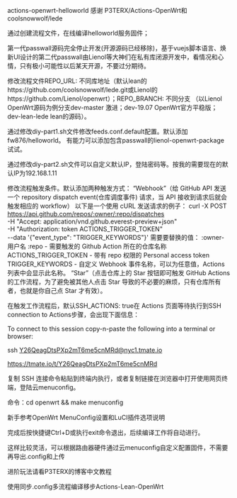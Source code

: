 actions-openwrt-helloworld
感谢 P3TERX/Actions-OpenWrt和coolsnowwolf/lede

通过创建流程文件，在线编译helloworld服务固件；

第一代passwall源码完全停止开发(开源源码已经移除)，基于vuejs脚本语言、焕新UI设计的第二代passwall由Lienol等大神们在私有库闭源开发中，看情况和心情，只有极小可能性以后某天开源，不要过分期待。

修改流程文件REPO_URL: 不同库地址（默认lean的https://github.com/coolsnowwolf/lede.git或Lienol的https://github.com/Lienol/openwrt）；REPO_BRANCH: 不同分支 （以Lienol OpenWrt源码为例分支dev-master 激进；dev-19.07 OpenWrt官方平稳版；dev-lean-lede lean的源码）。

通过修改diy-part1.sh文件修改feeds.conf.default配置。默认添加fw876/helloworld。
有能力可以添加包含passwall的lienol-openwrt-package试试。

通过修改diy-part2.sh文件可以自定义默认IP，登陆密码等。按我的需要现在的默认IP为192.168.1.11

修改流程触发条件。默认添加两种触发方式：
“Webhook”（给 GitHub API 发送一个 repository dispatch event(仓库调度事件) 请求，当 API 接收到请求后就会触发相应的 workflow）
以下是一个使用 cURL 发送请求的例子：
curl -X POST https://api.github.com/repos/:owner/:repo/dispatches \
-H "Accept: application/vnd.github.everest-preview+json" \
-H "Authorization: token ACTIONS_TRIGGER_TOKEN" \
--data '{"event_type": "TRIGGER_KEYWORDS"}'
需要要替换的值：
:owner- 用户名
:repo - 需要触发的 Github Action 所在的仓库名称
ACTIONS_TRIGGER_TOKEN - 带有 repo 权限的 Personal access token
TRIGGER_KEYWORDS - 自定义 Webhook 事件名称，可以为任意值，Actions 列表中会显示此名称。
“Star”（点击仓库上的 Star 按钮即可触发 GitHub Actions的工作流程，为了避免被其他人点击 Star 导致的不必要的麻烦，只有仓库所有者，也就是你自己点 Star 才有效）。

在触发工作流程后，默认SSH_ACTIONS: true在 Actions 页面等待执行到SSH connection to Actions步骤，会出现下面信息：

To connect to this session copy-n-paste the following into a terminal or browser:

ssh Y26QeagDtsPXp2mT6me5cnMRd@nyc1.tmate.io

https://tmate.io/t/Y26QeagDtsPXp2mT6me5cnMRd

复制 SSH 连接命令粘贴到终端内执行，或者复制链接在浏览器中打开使用网页终端，登陆云menuconfig。

命令：cd openwrt && make menuconfig

新手参考OpenWrt MenuConfig设置和LuCI插件选项说明

完成后按快捷键Ctrl+D或执行exit命令退出，后续编译工作将自动进行。

这样比较灵活，可以根据路由器硬件通过云menuconfig自定义配置固件，不需要再导出.config和上传

进阶玩法请看P3TERX的博客中文教程

使用同步.config多流程编译移步Actions-Lean-OpenWrt
